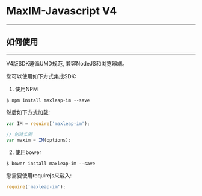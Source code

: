 # MaxIM-Javascript V4
-----------------------------------------

## 如何使用
-----------------------------------------
V4版SDK遵循UMD规范, 兼容NodeJS和浏览器端。

您可以使用如下方式集成SDK:
1. 使用NPM

```shell
$ npm install maxleap-im --save
```

然后如下方式加载:

``` javascript
var IM = require('maxleap-im');

// 创建实例
var maxim = IM(options);

```

2. 使用bower

``` shell
$ bower install maxleap-im --save
```

您需要使用requirejs来载入:

``` javascript
require('maxleap-im');

```
